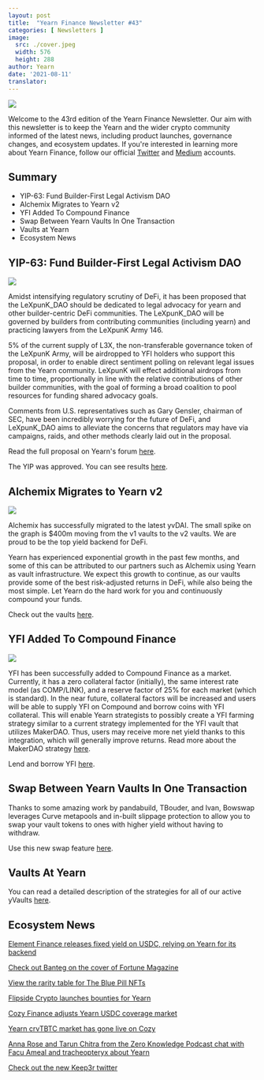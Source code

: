 ```yaml
---
layout: post
title:  "Yearn Finance Newsletter #43"
categories: [ Newsletters ]
image:
  src: ./cover.jpeg
  width: 576
  height: 288
author: Yearn
date: '2021-08-11'
translator:
---
```



![](/_posts/_newsletters/Yearn-Finance-Newsletter-43/1.jpg)

Welcome to the 43rd edition of the Yearn Finance Newsletter. Our aim with this newsletter is to keep the Yearn and the wider crypto community informed of the latest news, including product launches, governance changes, and ecosystem updates. If you're interested in learning more about Yearn Finance, follow our official [Twitter](https://twitter.com/iearnfinance) and [Medium](https://medium.com/iearn) accounts.

## **Summary**

- YIP-63: Fund Builder-First Legal Activism DAO
- Alchemix Migrates to Yearn v2
- YFI Added To Compound Finance
- Swap Between Yearn Vaults In One Transaction
- Vaults at Yearn
- Ecosystem News

## **YIP-63: Fund Builder-First Legal Activism DAO**

![](/_posts/_newsletters/Yearn-Finance-Newsletter-43/2.jpg)

Amidst intensifying regulatory scrutiny of DeFi, it has been proposed that the LeXpunK_DAO should be dedicated to legal advocacy for yearn and other builder-centric DeFi communities. The LeXpunK_DAO will be governed by builders from contributing communities (including yearn) and practicing lawyers from the LeXpunK Army 146.

5% of the current supply of L3X, the non-transferable governance token of the LeXpunK Army, will be airdropped to YFI holders who support this proposal, in order to enable direct sentiment polling on relevant legal issues from the Yearn community. LeXpunK will effect additional airdrops from time to time, proportionally in line with the relative contributions of other builder communities, with the goal of forming a broad coalition to pool resources for funding shared advocacy goals.

Comments from U.S. representatives such as Gary Gensler, chairman of SEC, have been incredibly worrying for the future of DeFi, and LeXpunK_DAO aims to alleviate the concerns that regulators may have via campaigns, raids, and other methods clearly laid out in the proposal.

Read the full proposal on Yearn's forum [here](https://gov.yearn.finance/t/yip-63-fund-builder-first-legal-activism-dao/11280).

The YIP was approved. You can see results [here](https://gov.yearn.finance/t/proposal-fund-builder-first-legal-activism-dao/11280).

## **Alchemix Migrates to Yearn v2**

![](/_posts/_newsletters/Yearn-Finance-Newsletter-43/3.jpg)

Alchemix has successfully migrated to the latest yvDAI. The small spike on the graph is $400m moving from the v1 vaults to the v2 vaults. We are proud to be the top yield backend for DeFi.

Yearn has experienced exponential growth in the past few months, and some of this can be attributed to our partners such as Alchemix using Yearn as vault infrastructure. We expect this growth to continue, as our vaults provide some of the best risk-adjusted returns in DeFi, while also being the most simple. Let Yearn do the hard work for you and continuously compound your funds.

Check out the vaults [here](https://yearn.finance/vaults).

## **YFI Added To Compound Finance**

![](/_posts/_newsletters/Yearn-Finance-Newsletter-43/4.jpg)

YFI has been successfully added to Compound Finance as a market. Currently, it has a zero collateral factor (initially), the same interest rate model (as COMP/LINK), and a reserve factor of 25% for each market (which is standard). In the near future, collateral factors will be increased and users will be able to supply YFI on Compound and borrow coins with YFI collateral. This will enable Yearn strategists to possibly create a YFI farming strategy similar to a current strategy implemented for the YFI vault that utilizes MakerDAO. Thus, users may receive more net yield thanks to this integration, which will generally improve returns. Read more about the MakerDAO strategy [here](https://yearn.fi/invest/0xE14d13d8B3b85aF791b2AADD661cDBd5E6097Db1).

Lend and borrow YFI [here](https://app.compound.finance/).

## **Swap Between Yearn Vaults In One Transaction**

Thanks to some amazing work by pandabuild, TBouder, and Ivan, Bowswap leverages Curve metapools and in-built slippage protection to allow you to swap your vault tokens to ones with higher yield without having to withdraw.

Use this new swap feature [here](https://bowswap.finance/).

## **Vaults At Yearn**

You can read a detailed description of the strategies for all of our active yVaults [here](https://medium.com/yearn-state-of-the-vaults/the-vaults-at-yearn-9237905ffed3).

## **Ecosystem News**

[Element Finance releases fixed yield on USDC, relying on Yearn for its backend](https://twitter.com/element_fi/status/1422934199284215810?s=20)

[Check out Banteg on the cover of Fortune Magazine](https://twitter.com/FortuneMagazine/status/1420803860336152577)

[View the rarity table for The Blue Pill NFTs](https://github.com/banteg/blue-pill#rarity-table)

[Flipside Crypto launches bounties for Yearn](https://twitter.com/BmurrayFlipside/status/1421147576674422788)

[Cozy Finance adjusts Yearn USDC coverage market](https://twitter.com/cozyfinance/status/1422226784674664453)

[Yearn crvTBTC market has gone live on Cozy](https://twitter.com/cozyfinance/status/1422633897490223107)

[Anna Rose and Tarun Chitra from the Zero Knowledge Podcast chat with Facu Ameal and tracheopteryx about Yearn](https://www.zeroknowledge.fm/192)

[Check out the new Keep3r twitter](https://twitter.com/thekeep3r)
